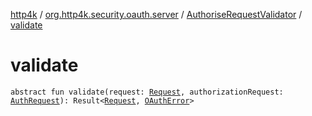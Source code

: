 [http4k](../../index.md) / [org.http4k.security.oauth.server](../index.md) / [AuthoriseRequestValidator](index.md) / [validate](./validate.md)

# validate

`abstract fun validate(request: `[`Request`](../../org.http4k.core/-request/index.md)`, authorizationRequest: `[`AuthRequest`](../-auth-request/index.md)`): Result<`[`Request`](../../org.http4k.core/-request/index.md)`, `[`OAuthError`](../-o-auth-error/index.md)`>`